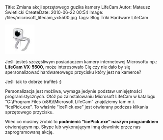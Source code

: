 Title: Zmiana akcji sprzętowego guzika kamery LifeCam
Autor: Mateusz Świetlicki
CreateDate: 2010-06-22 00:54
Image: /files/microsoft_lifecam_vx5500.jpg
Tags: 	Blog
		Triki
		Hardware
		LifeCam

![LifeCam VX-5500](/files/microsoft_lifecam_vx5500.jpg)

Jeśli jesteś szczęśliwym posiadaczem kamery internetowej Microsoftu np.: **LifeCam VX-5500**, może interesowało Cię czy nie dało by się spersonalizować hardwareowego przycisku który jest na kamerce?

Jeśli tak to dobrze trafiłeś :)

Personalizacja jest możliwa, wymaga jedynie podstaw umiejętności programistycznych. Otóż po zainstalowaniu Microsoft LifeCam w katalogu “C:\Program Files (x86)\Microsoft LifeCam” znajdziemy tam m.i. “IcePick.exe”. 
To właśnie “IcePick.exe” jest otwierany podczas klikania sprzętowego przycisku.

Wiec co musimy zrobić to **podmienić “IcePick.exe” naszym programikiem** otwierającym np. Skype lub wykonującym inną dowolnie przez nas zaprogramowaną akcję.